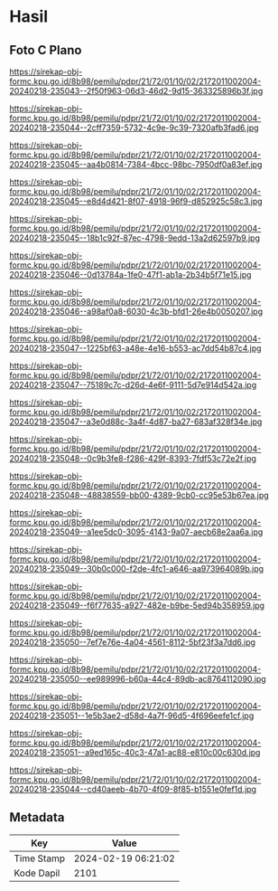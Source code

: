 # Hasil

## Foto C Plano

https://sirekap-obj-formc.kpu.go.id/8b98/pemilu/pdpr/21/72/01/10/02/2172011002004-20240218-235043--2f50f963-06d3-46d2-9d15-363325896b3f.jpg

https://sirekap-obj-formc.kpu.go.id/8b98/pemilu/pdpr/21/72/01/10/02/2172011002004-20240218-235044--2cff7359-5732-4c9e-9c39-7320afb3fad6.jpg

https://sirekap-obj-formc.kpu.go.id/8b98/pemilu/pdpr/21/72/01/10/02/2172011002004-20240218-235045--aa4b0814-7384-4bcc-98bc-7950df0a83ef.jpg

https://sirekap-obj-formc.kpu.go.id/8b98/pemilu/pdpr/21/72/01/10/02/2172011002004-20240218-235045--e8d4d421-8f07-4918-96f9-d852925c58c3.jpg

https://sirekap-obj-formc.kpu.go.id/8b98/pemilu/pdpr/21/72/01/10/02/2172011002004-20240218-235045--18b1c92f-87ec-4798-9edd-13a2d62597b9.jpg

https://sirekap-obj-formc.kpu.go.id/8b98/pemilu/pdpr/21/72/01/10/02/2172011002004-20240218-235046--0d13784a-1fe0-47f1-ab1a-2b34b5f71e15.jpg

https://sirekap-obj-formc.kpu.go.id/8b98/pemilu/pdpr/21/72/01/10/02/2172011002004-20240218-235046--a98af0a8-6030-4c3b-bfd1-26e4b0050207.jpg

https://sirekap-obj-formc.kpu.go.id/8b98/pemilu/pdpr/21/72/01/10/02/2172011002004-20240218-235047--1225bf63-a48e-4e16-b553-ac7dd54b87c4.jpg

https://sirekap-obj-formc.kpu.go.id/8b98/pemilu/pdpr/21/72/01/10/02/2172011002004-20240218-235047--75189c7c-d26d-4e6f-9111-5d7e914d542a.jpg

https://sirekap-obj-formc.kpu.go.id/8b98/pemilu/pdpr/21/72/01/10/02/2172011002004-20240218-235047--a3e0d88c-3a4f-4d87-ba27-683af328f34e.jpg

https://sirekap-obj-formc.kpu.go.id/8b98/pemilu/pdpr/21/72/01/10/02/2172011002004-20240218-235048--0c9b3fe8-f286-429f-8393-7fdf53c72e2f.jpg

https://sirekap-obj-formc.kpu.go.id/8b98/pemilu/pdpr/21/72/01/10/02/2172011002004-20240218-235048--48838559-bb00-4389-9cb0-cc95e53b67ea.jpg

https://sirekap-obj-formc.kpu.go.id/8b98/pemilu/pdpr/21/72/01/10/02/2172011002004-20240218-235049--a1ee5dc0-3095-4143-9a07-aecb68e2aa6a.jpg

https://sirekap-obj-formc.kpu.go.id/8b98/pemilu/pdpr/21/72/01/10/02/2172011002004-20240218-235049--30b0c000-f2de-4fc1-a646-aa973964089b.jpg

https://sirekap-obj-formc.kpu.go.id/8b98/pemilu/pdpr/21/72/01/10/02/2172011002004-20240218-235049--f6f77635-a927-482e-b9be-5ed94b358959.jpg

https://sirekap-obj-formc.kpu.go.id/8b98/pemilu/pdpr/21/72/01/10/02/2172011002004-20240218-235050--7ef7e76e-4a04-4561-8112-5bf23f3a7dd6.jpg

https://sirekap-obj-formc.kpu.go.id/8b98/pemilu/pdpr/21/72/01/10/02/2172011002004-20240218-235050--ee989996-b60a-44c4-89db-ac8764112090.jpg

https://sirekap-obj-formc.kpu.go.id/8b98/pemilu/pdpr/21/72/01/10/02/2172011002004-20240218-235051--1e5b3ae2-d58d-4a7f-96d5-4f696eefe1cf.jpg

https://sirekap-obj-formc.kpu.go.id/8b98/pemilu/pdpr/21/72/01/10/02/2172011002004-20240218-235051--a9ed165c-40c3-47a1-ac88-e810c00c630d.jpg

https://sirekap-obj-formc.kpu.go.id/8b98/pemilu/pdpr/21/72/01/10/02/2172011002004-20240218-235044--cd40aeeb-4b70-4f09-8f85-b1551e0fef1d.jpg


## Metadata

| Key        | Value               |
| ---------- | ------------------- |
| Time Stamp | 2024-02-19 06:21:02 |
| Kode Dapil | 2101                |



